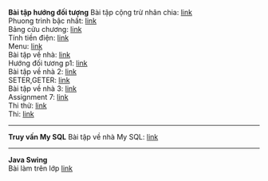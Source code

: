 <b>Bài tập hướng đối tượng</b> 
   Bài tập cộng trừ nhân chia:
   <a href="https://github.com/FASTTRACKSE/FTJD1803/blob/master/Tai/HelloJava/src/HelloJava.java"> link</a><br>
   Phuong trình bậc nhất:
   <a href="https://github.com/FASTTRACKSE/FTJD1803/blob/master/Tai/HelloJava/src/ptbn.java"> link</a><br>
   Bảng cửu chương:
   <a href="https://github.com/FASTTRACKSE/FTJD1803/blob/master/Tai/HelloJava/src/bangcuuchuong.java"> link</a><br>
   Tính tiền điện:
   <a href="https://github.com/FASTTRACKSE/FTJD1803/blob/master/Tai/HelloJava/src/tinhtiendien.java"> link</a><br>
   Menu:
   <a href="https://github.com/FASTTRACKSE/FTJD1803/blob/master/Tai/HelloJava/src/menu.java"> link</a><br>
   Bài tập về nhà:
   <a href="https://github.com/FASTTRACKSE/FTJD1803/blob/master/Tai/HelloJava/src/mang.java"> link</a><br>
   Hướng đối tương p1:
   <a href="https://github.com/FASTTRACKSE/FTJD1803/tree/master/Tai/QLSV/src"> link</a><br>
   Bài tập về nhà 2:
   <a href="https://github.com/FASTTRACKSE/FTJD1803/tree/master/Tai/Lad03/src"> link</a><br>
   SETER,GETER:
   <a href="https://github.com/FASTTRACKSE/FTJD1803/tree/master/Tai/QLSV1/src"> link</a><br>
   Bài tập về nhà 3:
   <a href="https://github.com/FASTTRACKSE/FTJD1803/tree/master/Tai/QLSV1/src"> link</a><br>
  Assignment 7:
   <a href="https://github.com/FASTTRACKSE/FTJD1803/tree/master/Tai/QLSV1/src"> link</a><br>
  Thi thử:
   <a href="https://github.com/FASTTRACKSE/FTJD1803/tree/master/Tai/Shop"> link</a><br>
  Thi:
   <a href="https://github.com/FASTTRACKSE/FTJD1803/tree/master/Tai/Thi"> link</a><br>
   <hr>
   <b>Truy vấn My SQL</b> 
   Bài tập về nhà My SQL:
   <a href = "https://github.com/FASTTRACKSE/FTJD1803/tree/master/Tai/THPTHoaVang/src">link</a><br>
   <hr>
   <b>Java Swing</b><br> 
   Bài làm trên lớp
   <a href = "https://github.com/FASTTRACKSE/FTJD1803/blob/master/Tai/GiaoDien/src/MyWindow.java">link</a><br>

  
